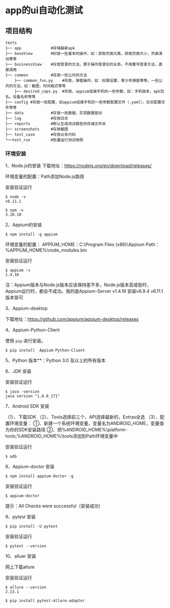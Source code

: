 # app的ui自动化测试 

## 项目结构

```
tests
├── app 	        #存储最新apk
├── baseView 	    #封装一些基本的操作，如：获取页面元素，获取页面大小，页面滑动等等
├── businessView	#存放登录的方法，便于操作登录后的业务，不用重写登录方法，直接调用
├── common	        #存放一些公共的方法
    ├── common_fun.py	 #存放，弹窗操作，如：权限设置，青少年弹窗等等。一些公共的方法，如：截图，时间格式等等
    ├── desired_caps.py  #存放，appium连接手机的一些参数，如：手机版本，apk包名。设备名称等等
├── config #存放一些配置，如appium连接手机的一些参数配置文件（.yaml），日志配置文件等等
├── data 	        #存放一些数据，实现数据驱动
├── log 	        #存放日志
├── reports         #默认生成测试报告的存储文件夹 
├── screenshots 	#存放截图
├── test_case 	    #存放业务代码
└──test_run         #批量运行测试用例
```

### 环境安装

1、Node.js的安装 下载地址：https://nodejs.org/en/download/releases/

环境变量的配置：Path添加Node.js路径

安装验证运行

```shell
$ node -v
v6.11.1
```
```shell
$ npm -v
3.10.10
```


2、Appium的安装

```shell
$ npm install -g appium
```

环境变量的配置：
APPIUM_HOME：C:\Program Files (x86)\Appium
Path：%APPIUM_HOME%\node_modules\.bin

安装验证运行
```shell
$ appium -v
1.4.16
```

注：Appium版本与Node.js版本应该保持差不多，Node.js版本高或低时，Appium运行时，都会不成功。我的是Appium-Server v1.4.16   安装v6.9.4 v6.11.1版本皆可


3、Appium-desktop

下载地址：https://github.com/appium/appium-desktop/releases 


4、Appium-Python-Client

使用 `pip` 进行安装。

```shell
$ pip install  Appium-Python-Client
```


5、Python 版本**：Python 3.0 及以上的所有版本



6、JDK 安装

安装验证运行
```shell
$ java -version
java version "1.8.0_171"
```


7、Android SDK 安装

（1）、下载SDK 
（2）、Tools选择前三个、API选择最新的，Extras全选
（3）、配置环境变量：
                   ①、新建一个系统环境变量，变量名为ANDROID_HOME，变量值为你的SDK安装路径
                   ②、把%ANDROID_HOME%\platform-tools;%ANDROID_HOME%\tools添加到Path环境变量中


安装验证运行
```shell
$ adb
```


8、Appium-doctor  安装

```shell
$ npm install appium-doctor -g
```

安装验证运行
```shell
$ appium-doctor
```
提示：All Checks were successful（安装成功）


9、pytest 安装

```shell
$ pip install -U pytest
```

安装验证运行
```shell
$ pytest --version
```


10、alluer 安装

网上下载allure

安装验证运行
```shell
$ allure --version 
2.13.1
```

```shell
$ pip install pytest-allure-adaptor
```



